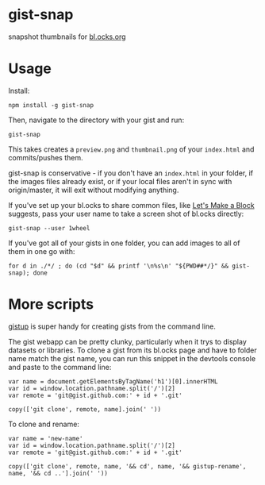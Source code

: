 # gist-snap

snapshot thumbnails for [bl.ocks.org](http://bl.ocks.org/)

# Usage 

Install:

    npm install -g gist-snap

Then, navigate to the directory with your gist and run: 

    gist-snap

This takes creates a `preview.png` and `thumbnail.png` of your `index.html` and commits/pushes them. 

gist-snap is conservative - if you don't have an `index.html` in your folder, if the images files already exist, or if your local files aren't in sync with origin/master, it will exit without modifying anything. 

If you've set up your bl.ocks to share common files, like [Let's Make a Block](https://bost.ocks.org/mike/block/) suggests, pass your user name to take a screen shot of bl.ocks directly:  

    gist-snap --user 1wheel

If you've got all of your gists in one folder, you can add images to all of them in one go with: 

    for d in ./*/ ; do (cd "$d" && printf '\n%s\n' "${PWD##*/}" && gist-snap); done

# More scripts

[gistup](https://github.com/mbostock/gistup) is super handy for creating gists from the command line. 

The gist webapp can be pretty clunky, particularly when it trys to display datasets or libraries. To clone a gist from its bl.ocks page and have to folder name match the gist name, you can run this snippet in the devtools console and paste to the command line:

    var name = document.getElementsByTagName('h1')[0].innerHTML
    var id = window.location.pathname.split('/')[2]
    var remote = 'git@gist.github.com:' + id + '.git'

    copy(['git clone', remote, name].join(' '))

To clone and rename:

    var name = 'new-name' 
    var id = window.location.pathname.split('/')[2]
    var remote = 'git@gist.github.com:' + id + '.git'

    copy(['git clone', remote, name, '&& cd', name, '&& gistup-rename', name, '&& cd ..'].join(' '))
